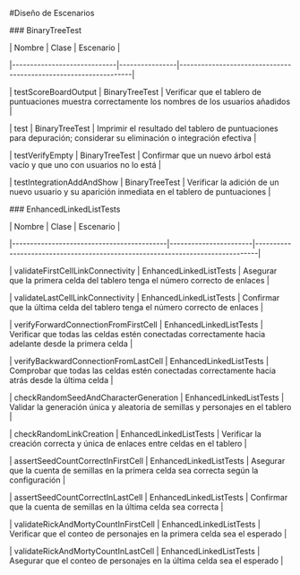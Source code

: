 ﻿#Diseño de Escenarios

\### BinaryTreeTest

| Nombre                      | Clase          | Escenario                                                       |

\|-----------------------------|----------------|-----------------------------------------------------------------|

| testScoreBoardOutput        | BinaryTreeTest | Verificar que el tablero de puntuaciones muestra correctamente los nombres de los usuarios añadidos |

| test                         | BinaryTreeTest | Imprimir el resultado del tablero de puntuaciones para depuración; considerar su eliminación o integración efectiva |

| testVerifyEmpty             | BinaryTreeTest | Confirmar que un nuevo árbol está vacío y que uno con usuarios no lo está |

| testIntegrationAddAndShow   | BinaryTreeTest | Verificar la adición de un nuevo usuario y su aparición inmediata en el tablero de puntuaciones |



\### EnhancedLinkedListTests

| Nombre                                    | Clase                 | Escenario                                                                     |

\|-------------------------------------------|-----------------------|-------------------------------------------------------------------------------|

| validateFirstCellLinkConnectivity         | EnhancedLinkedListTests | Asegurar que la primera celda del tablero tenga el número correcto de enlaces |

| validateLastCellLinkConnectivity          | EnhancedLinkedListTests | Confirmar que la última celda del tablero tenga el número correcto de enlaces |

| verifyForwardConnectionFromFirstCell      | EnhancedLinkedListTests | Verificar que todas las celdas estén conectadas correctamente hacia adelante desde la primera celda |

| verifyBackwardConnectionFromLastCell      | EnhancedLinkedListTests | Comprobar que todas las celdas estén conectadas correctamente hacia atrás desde la última celda |

| checkRandomSeedAndCharacterGeneration     | EnhancedLinkedListTests | Validar la generación única y aleatoria de semillas y personajes en el tablero |

| checkRandomLinkCreation                   | EnhancedLinkedListTests | Verificar la creación correcta y única de enlaces entre celdas en el tablero |

| assertSeedCountCorrectInFirstCell         | EnhancedLinkedListTests | Asegurar que la cuenta de semillas en la primera celda sea correcta según la configuración |

| assertSeedCountCorrectInLastCell          | EnhancedLinkedListTests | Confirmar que la cuenta de semillas en la última celda sea correcta |

| validateRickAndMortyCountInFirstCell      | EnhancedLinkedListTests | Verificar que el conteo de personajes en la primera celda sea el esperado |

| validateRickAndMortyCountInLastCell       | EnhancedLinkedListTests | Asegurar que el conteo de personajes en la última celda sea el esperado |



